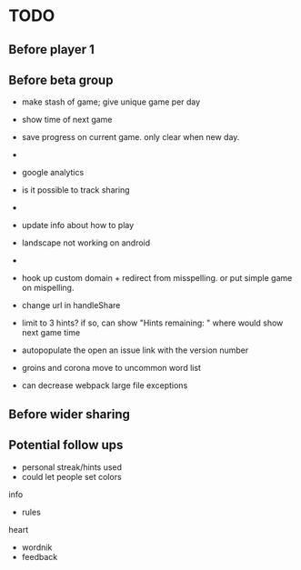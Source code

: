 # TODO

## Before player 1

## Before beta group

- make stash of game; give unique game per day
- show time of next game
- save progress on current game. only clear when new day.
- 
- google analytics
- is it possible to track sharing
- 
- update info about how to play
- landscape not working on android
- 
- hook up custom domain + redirect from misspelling. or put simple game on mispelling.
- change url in handleShare

- limit to 3 hints? if so, can show "Hints remaining: " where would show next game time
- autopopulate the open an issue link with the version number
- groins and corona move to uncommon word list
- can decrease webpack large file exceptions

## Before wider sharing


## Potential follow ups

- personal streak/hints used
- could let people set colors


info

- rules

heart

- wordnik
- feedback
